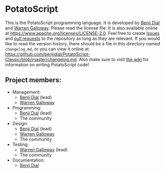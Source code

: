 # PotatoScript
This is the PotatoScript programming language.  It is developed by [Benji Dial](https://github.com/benjidial) and [Warren Galloway](https://github.com/nightofthecastle).  Please read the license file.  It is also available online at <https://www.apache.org/licenses/LICENSE-2.0>.  Feel free to create [issues](https://github.com/benjidial/PotatoScript-Classic/issues) and [pull requests](https://github.com/benjidial/PotatoScript-Classic/pulls) to the repository as long as they are relevant.  If you would like to read the version history, there should be a file in this directory named `changelog.md`, or you can view it online at <https://github.com/benjidial/PotatoScript-Classic/blob/master/changelog.md>.  Also make sure to visit [the wiki](https://www.github.com/benjidial/PotatoScript-Classic/wiki) for information on writing PotatoScript code!

## Project members:
* Management:
  * [Benji Dial](https://github.com/benjidial) (lead)
  * [Warren Galloway](https://github.com/nightofthecastle)
* Programming:
  * [Benji Dial](https://github.com/benjidial) (lead)
  * The community
* Design:
  * [Benji Dial](https://github.com/benjidial) (lead)
  * [Warren Galloway](https://github.com/nightofthecastle)
  * The community
* Testing:
  * [Warren Galloway](https://github.com/nightofthecastle) (lead)
  * The community
* Documentation:
  * [Benji Dial](https://github.com/benjidial)
